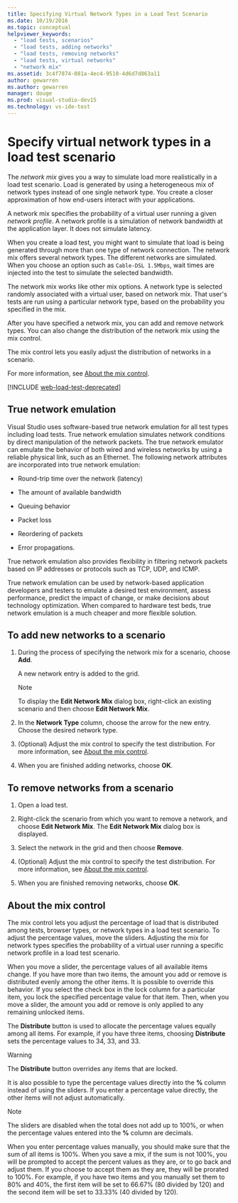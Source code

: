 ```yaml
---
title: Specifying Virtual Network Types in a Load Test Scenario
ms.date: 10/19/2016
ms.topic: conceptual
helpviewer_keywords:
  - "load tests, scenarios"
  - "load tests, adding networks"
  - "load tests, removing networks"
  - "load tests, virtual networks"
  - "network mix"
ms.assetid: 3c4f7874-081a-4ec4-9510-4d6d7d863a11
author: gewarren
ms.author: gewarren
manager: douge
ms.prod: visual-studio-dev15
ms.technology: vs-ide-test
---
```

# Specify virtual network types in a load test scenario

The *network mix* gives you a way to simulate load more realistically in a load test scenario. Load is generated by using a heterogeneous mix of network types instead of one single network type. You create a closer approximation of how end-users interact with your applications.

A network mix specifies the probability of a virtual user running a given *network profile*. A network profile is a simulation of network bandwidth at the application layer. It does not simulate latency.

When you create a load test, you might want to simulate that load is being generated through more than one type of network connection. The network mix offers several network types. The different networks are simulated. When you choose an option such as `Cable-DSL 1.5Mbps`, wait times are injected into the test to simulate the selected bandwidth.

The network mix works like other mix options. A network type is selected randomly associated with a virtual user, based on network mix. That user's tests are run using a particular network type, based on the probability you specified in the mix.

After you have specified a network mix, you can add and remove network types. You can also change the distribution of the network mix using the mix control.

The mix control lets you easily adjust the distribution of networks in a scenario.

For more information, see [About the mix control](../test/specify-virtual-network-types-in-a-load-test-scenario.md).

[!INCLUDE [web-load-test-deprecated](includes/web-load-test-deprecated.md)]

## True network emulation

Visual Studio uses software-based true network emulation for all test types including load tests. True network emulation simulates network conditions by direct manipulation of the network packets. The true network emulator can emulate the behavior of both wired and wireless networks by using a reliable physical link, such as an Ethernet. The following network attributes are incorporated into true network emulation:

-   Round-trip time over the network (latency)

-   The amount of available bandwidth

-   Queuing behavior

-   Packet loss

-   Reordering of packets

-   Error propagations.

True network emulation also provides flexibility in filtering network packets based on IP addresses or protocols such as TCP, UDP, and ICMP.

True network emulation can be used by network-based application developers and testers to emulate a desired test environment, assess performance, predict the impact of change, or make decisions about technology optimization. When compared to hardware test beds, true network emulation is a much cheaper and more flexible solution.

## To add new networks to a scenario

1.  During the process of specifying the network mix for a scenario, choose **Add**.

     A new network entry is added to the grid.

    > [!NOTE]
    > To display the **Edit Network Mix** dialog box, right-click an existing scenario and then choose **Edit Network Mix**.

2.  In the **Network Type** column, choose the arrow for the new entry. Choose the desired network type.

3.  (Optional) Adjust the mix control to specify the test distribution. For more information, see [About the mix control](../test/specify-virtual-network-types-in-a-load-test-scenario.md).

4.  When you are finished adding networks, choose **OK**.

## To remove networks from a scenario

1.  Open a load test.

2.  Right-click the scenario from which you want to remove a network, and choose **Edit Network Mix**. The **Edit Network Mix** dialog box is displayed.

3.  Select the network in the grid and then choose **Remove**.

4.  (Optional) Adjust the mix control to specify the test distribution. For more information, see [About the mix control](../test/specify-virtual-network-types-in-a-load-test-scenario.md).

5.  When you are finished removing networks, choose **OK**.

## About the mix control

 The mix control lets you adjust the percentage of load that is distributed among tests, browser types, or network types in a load test scenario. To adjust the percentage values, move the sliders. Adjusting the mix for network types specifies the probability of a virtual user running a specific network profile in a load test scenario.

 When you move a slider, the percentage values of all available items change. If you have more than two items, the amount you add or remove is distributed evenly among the other items. It is possible to override this behavior. If you select the check box in the lock column for a particular item, you lock the specified percentage value for that item. Then, when you move a slider, the amount you add or remove is only applied to any remaining unlocked items.

 The **Distribute** button is used to allocate the percentage values equally among all items. For example, if you have three items, choosing **Distribute** sets the percentage values to 34, 33, and 33.

> [!WARNING]
> The **Distribute** button overrides any items that are locked.

 It is also possible to type the percentage values directly into the **%** column instead of using the sliders. If you enter a percentage value directly, the other items will not adjust automatically.

> [!NOTE]
> The sliders are disabled when the total does not add up to 100%, or when the percentage values entered into the **%** column are decimals.

When you enter percentage values manually, you should make sure that the sum of all items is 100%. When you save a mix, if the sum is not 100%, you will be prompted to accept the percent values as they are, or to go back and adjust them. If you choose to accept them as they are, they will be prorated to 100%.  For example, if you have two items and you manually set them to 80% and 40%, the first item will be set to 66.67% (80 divided by 120) and the second item will be set to 33.33% (40 divided by 120).